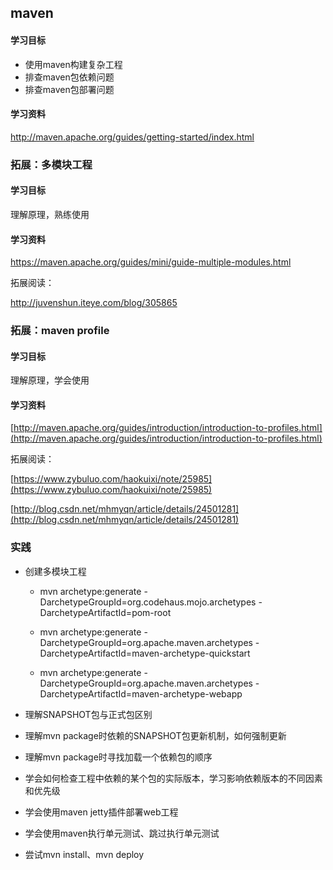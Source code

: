 ## maven

#### 学习目标

* 使用maven构建复杂工程
* 排查maven包依赖问题
* 排查maven包部署问题

#### 学习资料

http://maven.apache.org/guides/getting-started/index.html

### 拓展：多模块工程

#### 学习目标

理解原理，熟练使用

#### 学习资料

https://maven.apache.org/guides/mini/guide-multiple-modules.html

拓展阅读：

http://juvenshun.iteye.com/blog/305865

### 拓展：maven profile

#### 学习目标

理解原理，学会使用

#### 学习资料

[http://maven.apache.org/guides/introduction/introduction-to-profiles.html](http://maven.apache.org/guides/introduction/introduction-to-profiles.html)

拓展阅读：

[https://www.zybuluo.com/haokuixi/note/25985](https://www.zybuluo.com/haokuixi/note/25985)

[http://blog.csdn.net/mhmyqn/article/details/24501281](http://blog.csdn.net/mhmyqn/article/details/24501281)

### 实践

* 创建多模块工程
  * mvn archetype:generate -DarchetypeGroupId=org.codehaus.mojo.archetypes -DarchetypeArtifactId=pom-root

  * mvn archetype:generate -DarchetypeGroupId=org.apache.maven.archetypes -DarchetypeArtifactId=maven-archetype-quickstart

  * mvn archetype:generate -DarchetypeGroupId=org.apache.maven.archetypes -DarchetypeArtifactId=maven-archetype-webapp

* 理解SNAPSHOT包与正式包区别

* 理解mvn package时依赖的SNAPSHOT包更新机制，如何强制更新

* 理解mvn package时寻找加载一个依赖包的顺序

* 学会如何检查工程中依赖的某个包的实际版本，学习影响依赖版本的不同因素和优先级

* 学会使用maven jetty插件部署web工程

* 学会使用maven执行单元测试、跳过执行单元测试

* 尝试mvn install、mvn deploy



